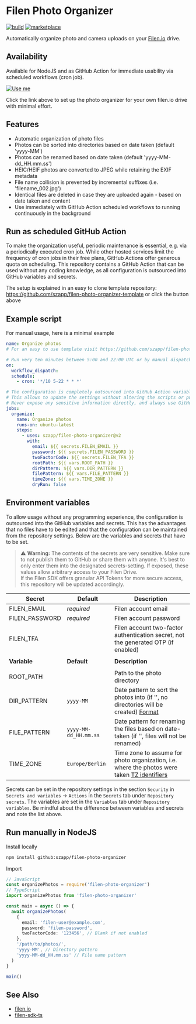 # Filen Photo Organizer

[![build](https://github.com/szapp/filen-photo-organizer/actions/workflows/build.yml/badge.svg)](https://github.com/szapp/filen-photo-organizer/actions/workflows/build.yml)
[![marketplace](https://img.shields.io/github/v/release/szapp/filen-photo-organizer?logo=githubactions&logoColor=white&label=marketplace)](https://github.com/marketplace/actions/filen-photo-organizer)

Automatically organize photo and camera uploads on your [Filen.io](https://filen.io) drive.

## Availability

Available for NodeJS and as GitHub Action for immediate usability via scheduled workflows (cron job).

[![Use me](https://img.shields.io/badge/template-use%20me-green?style=for-the-badge&logo=github)](https://repo.new/?template_name=filen-photo-organizer-template&template_owner=szapp&name=filen-photo-organizer&description=Automatically%20organizes%20my%20filen.io%20photos)

Click the link above to set up the photo organizer for your own filen.io drive with minimal effort.

## Features

- Automatic organization of photo files
- Photos can be sorted into directories based on date taken (default 'yyyy-MM')
- Photos can be renamed based on date taken (default 'yyyy-MM-dd_HH.mm.ss')
- HEIC/HEIF photos are converted to JPEG while retaining the EXIF metadata
- File name collision is prevented by incremental suffixes (i.e. 'filename_002.jpg')
- Identical files are deleted in case they are uploaded again - based on date taken and content
- Use immediately with GitHub Action scheduled workflows to running continuously in the background

## Run as scheduled GitHub Action

To make the organization useful, periodic maintenance is essential, e.g. via a periodically executed cron job.
While other hosted services limit the frequency of cron jobs in their free plans, GitHub Actions offer generous quota on scheduling.
This repository contains a GitHub Action that can be used without any coding knowledge, as all configuration is outsourced into GitHub variables and secrets.

The setup is explained in an easy to clone template repository: https://github.com/szapp/filen-photo-organizer-template or click the button above

## Example script

For manual usage, here is a minimal example

```yml
name: Organize photos
# For an easy to use template visit https://github.com/szapp/filen-photo-organizer-template

# Run very ten minutes between 5:00 and 22:00 UTC or by manual dispatch
on:
  workflow_dispatch:
  schedule:
    - cron: '*/10 5-22 * * *'

# The configuration is completely outsourced into GitHub Action variables and secrets
# This allows to update the settings without altering the scripts or pushing changes to the repository
# Never expose any sensitive information directly, and always use GitHub secrets where necessary
jobs:
  organize:
    name: Organize photos
    runs-on: ubuntu-latest
    steps:
      - uses: szapp/filen-photo-organizer@v2
        with:
          email: ${{ secrets.FILEN_EMAIL }}
          password: ${{ secrets.FILEN_PASSWORD }}
          twoFactorCode: ${{ secrets.FILEN_TFA }}
          rootPath: ${{ vars.ROOT_PATH }}
          dirPattern: ${{ vars.DIR_PATTERN }}
          filePattern: ${{ vars.FILE_PATTERN }}
          timeZone: ${{ vars.TIME_ZONE }}
          dryRun: false
```

## Environment variables

To allow usage without any programming experience, the configuration is outsourced into the GitHub variables and secrets. This has the advantages that no files have to be edited and that the configuration can be maintained from the repository settings. Below are the variables and secrets that have to be set.

> ⚠️ **Warning:** The contents of the secrets are very sensitive. Make sure to not publish them to GitHub or share them with anyone. It's best to only enter them into the designated secrets-setting. If exposed, these values allow arbitrary access to your Filen Drive.  
> If the Filen SDK offers granular API Tokens for more secure access, this repository will be updated accordingly.

| Secret         | Default               | Description                                                                                                   |
| -------------- | --------------------- | ------------------------------------------------------------------------------------------------------------- |
| FILEN_EMAIL    | _required_            | Filen account email                                                                                           |
| FILEN_PASSWORD | _required_            | Filen account password                                                                                        |
| FILEN_TFA      |                       | Filen account two-factor authentication secret, not the generated OTP (if enabled)                            |
|                |                       |
| **Variable**   | **Default**           | **Description**                                                                                               |
|                |                       |                                                                                                               |
| ROOT_PATH      |                       | Path to the photo directory                                                                                   |
| DIR_PATTERN    | `yyyy-MM`             | Date pattern to sort the photos into (if '', no directories will be created) [Format][date-format-link]       |
| FILE_PATTERN   | `yyyy-MM-dd_HH.mm.ss` | Date pattern for renaming the files based on date-taken (if '', files will not be renamed)                    |
| TIME_ZONE      | `Europe/Berlin`       | Time zone to assume for photo organization, i.e. where the photos were taken [TZ identifiers][timezones-link] |

[date-format-link]: https://moment.github.io/luxon/#/formatting?id=table-of-tokens
[timezones-link]: https://en.wikipedia.org/wiki/List_of_tz_database_time_zones

Secrets can be set in the repository settings in the section `Security` in `Secrets and variables` -> `Actions` in the `Secrets` tab under `Repository secrets`. The variables are set in the `Variables` tab under `Repository variables`. Be mindful about the difference between variables and secrets and note the list above.

## Run manually in NodeJS

Install locally

```bash
npm install github:szapp/filen-photo-organizer
```

Import

```typescript
// JavaScript
const organizePhotos = require('filen-photo-organizer')
// TypeScript
import organizePhotos from 'filen-photo-organizer'

const main = async () => {
  await organizePhotos(
    {
      email: 'filen-user@example.com',
      password: 'filen-password',
      twoFactorCode: '123456', // Blank if not enabled
    },
    '/path/to/photos/',
    'yyyy-MM', // Directory pattern
    'yyyy-MM-dd_HH.mm.ss' // File name pattern
  )
}

main()
```

## See Also

- [filen.io](https://filen.io)
- [filen-sdk-ts](https://github.com/FilenCloudDienste/filen-sdk-ts)
